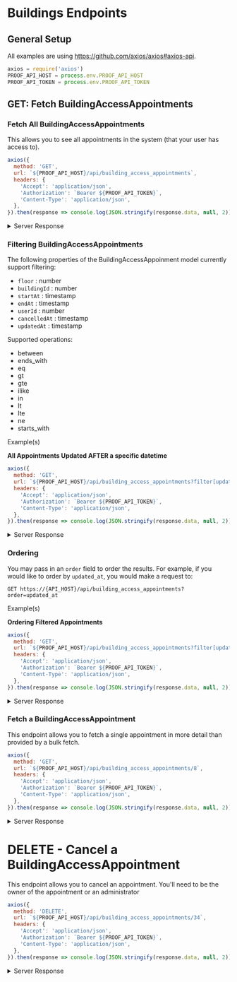 # Buildings Endpoints

## General Setup

All examples are using https://github.com/axios/axios#axios-api.
```js
axios = require('axios')
PROOF_API_HOST = process.env.PROOF_API_HOST
PROOF_API_TOKEN = process.env.PROOF_API_TOKEN
```

## GET: Fetch BuildingAccessAppointments
### Fetch All BuildingAccessAppointments
This allows you to see all appointments in the system (that your user has access to).


```js
axios({
  method: 'GET',
  url: `${PROOF_API_HOST}/api/building_access_appointments`,
  headers: {
    'Accept': 'application/json',
    'Authorization': `Bearer ${PROOF_API_TOKEN}`,
    'Content-Type': 'application/json',
  },
}).then(response => console.log(JSON.stringify(response.data, null, 2)))
```

<details>
  <summary>Server Response</summary>

Status Code `200` - OK

```json
{
  "data": [
    {
      "id": 8,
      "buildingId": 5,
      "buildingName": "John G Diefenbaker",
      "cacheKey": "building_access_appointments/8",
      "displayKey": "8",
      "duration": 120,
      "endAt": "2020-11-15T21:00:00.000-0500",
      "endTime": "21:00",
      "errors": {},
      "floor": "RT",
      "isCancelled": false,
      "routingId": null,
      "slug": "8",
      "startAt": "2020-11-15T19:00:00.000-0500",
      "startTime": "19:00",
      "timezone": "America/Toronto",
      "userId": 129
    },
    {
      "id": 42,
      "buildingId": 5,
      "buildingName": "John G Diefenbaker",
      "cacheKey": "building_access_appointments/42",
      "displayKey": "42",
      "duration": 120,
      "endAt": "2020-11-15T21:10:00.000-0500",
      "endTime": "21:10",
      "errors": {},
      "floor": "R1",
      "isCancelled": false,
      "routingId": null,
      "slug": "42",
      "startAt": "2020-11-15T19:10:00.000-0500",
      "startTime": "19:10",
      "timezone": "America/Toronto",
      "userId": 131
    },
    {
      "id": 36,
      "buildingId": 5,
      "buildingName": "John G Diefenbaker",
      "cacheKey": "building_access_appointments/36",
      "displayKey": "36",
      "duration": 60,
      "endAt": "2020-11-15T21:10:00.000-0500",
      "endTime": "21:10",
      "errors": {},
      "floor": "S3",
      "isCancelled": false,
      "routingId": null,
      "slug": "36",
      "startAt": "2020-11-15T20:10:00.000-0500",
      "startTime": "20:10",
      "timezone": "America/Toronto",
      "userId": 135
    }
  ],
  "meta": {
    "pagination": {
      "currentPage": 1,
      "totalPages": 4,
      "totalCount": 100,
      "perPage": 25
    }
  }
}
```
</details>

### Filtering BuildingAccessAppointments

The following properties of the BuildingAccessAppoinment model currently support filtering:

- `floor` : number
- `buildingId` : number
- `startAt` : timestamp
- `endAt` : timestamp
- `userId` : number
- `cancelledAt` : timestamp
- `updatedAt` : timestamp

Supported operations:

- between
- ends_with
- eq
- gt
- gte
- ilike
- in
- lt
- lte
- ne
- starts_with

Example(s)

**All Appointments Updated AFTER a specific datetime**
```js
axios({
  method: 'GET',
  url: `${PROOF_API_HOST}/api/building_access_appointments?filter[updatedAt][value]=2020-11-13T15:15:34.088Z&filter[updatedAt][operation]=gt`,
  headers: {
    'Accept': 'application/json',
    'Authorization': `Bearer ${PROOF_API_TOKEN}`,
    'Content-Type': 'application/json',
  },
}).then(response => console.log(JSON.stringify(response.data, null, 2)))
```

<details>
  <summary>Server Response</summary>

Status Code `200` - OK

```json
{
  "data": [
    {
      "id": 770,
      "buildingId": 160,
      "buildingName": "75 Jarvis St.",
      "cacheKey": "building_access_appointments/770",
      "displayKey": "770",
      "duration": 120,
      "endAt": "2020-11-12T13:00:00.000-0800",
      "endTime": "13:00",
      "errors": {},
      "floor": "2",
      "isCancelled": false,
      "routingId": null,
      "slug": "770",
      "startAt": "2020-11-12T11:00:00.000-0800",
      "startTime": "11:00",
      "timezone": "America/Whitehorse",
      "userId": 214
    }
  ],
  "meta": {
    "pagination": {
      "currentPage": 1,
      "totalPages": 1,
      "totalCount": 1,
      "perPage": 25
    }
  }
}
```

</details>


###  Ordering

You may pass in an `order` field to order the results. For example, if you would like to order by `updated_at`, you would make a request to:

`GET https://{API_HOST}/api/building_access_appointments?order=updated_at`

Example(s)

**Ordering Filtered Appointments**

```js
axios({
  method: 'GET',
  url: `${PROOF_API_HOST}/api/building_access_appointments?filter[updatedAt][value]=2020-11-13T15:15:34.088Z&filter[updatedAt][operation]=lt&order=updated_at'`,
  headers: {
    'Accept': 'application/json',
    'Authorization': `Bearer ${PROOF_API_TOKEN}`,
    'Content-Type': 'application/json',
  },
}).then(response => console.log(JSON.stringify(response.data, null, 2)))
```

<details>
  <summary>Server Response</summary>

Status Code `200` - OK
```json
{
    "data": [
        {
            "id": 765,
            "buildingId": 160,
            "buildingName": "75 Jarvis St.",
            "cacheKey": "building_access_appointments/765",
            "displayKey": "765",
            "duration": 60,
            "endAt": "2020-11-14T02:40:00.000-0800",
            "endTime": "02:40",
            "errors": {},
            "floor": "10",
            "isCancelled": false,
            "routingId": null,
            "slug": "765",
            "startAt": "2020-11-14T01:40:00.000-0800",
            "startTime": "01:40",
            "timezone": "America/Whitehorse",
            "updatedAt": "2020-11-13T14:59:16.866+0000",
            "userId": 209
        },
        {
            "id": 766,
            "buildingId": 160,
            "buildingName": "75 Jarvis St.",
            "cacheKey": "building_access_appointments/766",
            "displayKey": "766",
            "duration": 120,
            "endAt": "2020-11-14T07:20:00.000-0800",
            "endTime": "07:20",
            "errors": {},
            "floor": "8",
            "isCancelled": false,
            "routingId": null,
            "slug": "766",
            "startAt": "2020-11-14T05:20:00.000-0800",
            "startTime": "05:20",
            "timezone": "America/Whitehorse",
            "updatedAt": "2020-11-13T14:59:45.497+0000",
            "userId": 210
        },
        {
            "id": 767,
            "buildingId": 160,
            "buildingName": "75 Jarvis St.",
            "cacheKey": "building_access_appointments/767",
            "displayKey": "767",
            "duration": 60,
            "endAt": "2020-11-12T17:30:00.000-0800",
            "endTime": "17:30",
            "errors": {},
            "floor": "6",
            "isCancelled": false,
            "routingId": null,
            "slug": "767",
            "startAt": "2020-11-12T16:30:00.000-0800",
            "startTime": "16:30",
            "timezone": "America/Whitehorse",
            "updatedAt": "2020-11-13T14:59:46.758+0000",
            "userId": 211
        },
        {
            "id": 768,
            "buildingId": 160,
            "buildingName": "75 Jarvis St.",
            "cacheKey": "building_access_appointments/768",
            "displayKey": "768",
            "duration": 60,
            "endAt": "2020-11-12T13:10:00.000-0800",
            "endTime": "13:10",
            "errors": {},
            "floor": "4",
            "isCancelled": false,
            "routingId": null,
            "slug": "768",
            "startAt": "2020-11-12T12:10:00.000-0800",
            "startTime": "12:10",
            "timezone": "America/Whitehorse",
            "updatedAt": "2020-11-13T14:59:47.506+0000",
            "userId": 212
        },
        {
            "id": 769,
            "buildingId": 160,
            "buildingName": "75 Jarvis St.",
            "cacheKey": "building_access_appointments/769",
            "displayKey": "769",
            "duration": 120,
            "endAt": "2020-11-12T20:40:00.000-0800",
            "endTime": "20:40",
            "errors": {},
            "floor": "3",
            "isCancelled": false,
            "routingId": null,
            "slug": "769",
            "startAt": "2020-11-12T18:40:00.000-0800",
            "startTime": "18:40",
            "timezone": "America/Whitehorse",
            "updatedAt": "2020-11-13T14:59:48.251+0000",
            "userId": 213
        }
    ],
    "meta": {
        "pagination": {
            "currentPage": 1,
            "totalPages": 1,
            "totalCount": 5,
            "perPage": 25
        }
    }
}
```
</details>


### Fetch a BuildingAccessAppointment
This endpoint allows you to fetch a single appointment in more detail than provided by a bulk fetch.

```js
axios({
  method: 'GET',
  url: `${PROOF_API_HOST}/api/building_access_appointments/8`,
  headers: {
    'Accept': 'application/json',
    'Authorization': `Bearer ${PROOF_API_TOKEN}`,
    'Content-Type': 'application/json',
  },
}).then(response => console.log(JSON.stringify(response.data, null, 2)))
```

<details>
  <summary>Server Response</summary>

Status Code `200` - OK

```json
{
  "data": {
    "id": 8,
    "building": {
      "id": 5,
      "assetIdentifier": "John G Diefenbaker",
      "cacheKey": "buildings/5",
      "closingTime": "18:00",
      "displayKey": "5",
      "errors": {},
      "frenchName": "John G Diefenbaker",
      "lobbyCapacity": 10,
      "name": "John G Diefenbaker",
      "openingTime": "06:00",
      "region": null,
      "slug": "5",
      "timezone": "America/Toronto",
      "timezoneOffset": "-05:00"
    },
    "buildingId": 5,
    "buildingName": "John G Diefenbaker",
    "cacheKey": "building_access_appointments/8",
    "displayKey": "8",
    "duration": 120,
    "endAt": "2020-11-15T21:00:00.000-0500",
    "endTime": "21:00",
    "errors": {},
    "floor": "RT",
    "isCancelled": false,
    "routingId": null,
    "slug": "8",
    "startAt": "2020-11-15T19:00:00.000-0500",
    "startTime": "19:00",
    "timezone": "America/Toronto",
    "userId": 129
  },
  "meta": {
    "policy": {
      "modelId": 8,
      "modelType": "BuildingAccessAppointment",
      "userId": 4,
      "authorized": true,
      "destroy": true,
      "create": true,
      "show": true,
      "update": true,
      "edit": true,
      "export": true,
      "new": true,
      "visibilityMode": 1,
      "permittedAttributes": [
        "start_at",
        "end_at"
      ]
    }
  }
}
```
</details>

# DELETE - Cancel a BuildingAccessAppointment
This endpoint allows you to cancel an appointment. You'll need to be the owner of the appointment or an administrator

```js
axios({
  method: 'DELETE',
  url: `${PROOF_API_HOST}/api/building_access_appointments/34`,
  headers: {
    'Accept': 'application/json',
    'Authorization': `Bearer ${PROOF_API_TOKEN}`,
    'Content-Type': 'application/json',
  },
}).then(response => console.log(JSON.stringify(response.data, null, 2)))
```

<details>
  <summary>Server Response</summary>

Status Code `200` - OK

```json
{
  "data": {
    "id": 34,
    "building": {
      "id": 5,
      "assetIdentifier": "John G Diefenbaker",
      "cacheKey": "buildings/5",
      "closingTime": "18:00",
      "displayKey": "5",
      "errors": {},
      "frenchName": "John G Diefenbaker",
      "lobbyCapacity": 10,
      "name": "John G Diefenbaker",
      "openingTime": "06:00",
      "region": null,
      "slug": "5",
      "timezone": "America/Toronto",
      "timezoneOffset": "-05:00"
    },
    "buildingId": 5,
    "buildingName": "John G Diefenbaker",
    "cacheKey": "building_access_appointments/34",
    "displayKey": "34",
    "duration": 60,
    "endAt": "2020-11-17T09:10:00.000-0500",
    "endTime": "09:10",
    "errors": {},
    "floor": "S5",
    "isCancelled": true,
    "routingId": null,
    "slug": "34",
    "startAt": "2020-11-17T08:10:00.000-0500",
    "startTime": "08:10",
    "timezone": "America/Toronto",
    "userId": 134
  },
  "meta": {
    "policy": {
      "modelId": 34,
      "modelType": "BuildingAccessAppointment",
      "userId": 4,
      "authorized": true,
      "destroy": true,
      "create": true,
      "show": true,
      "update": true,
      "edit": true,
      "export": true,
      "new": true,
      "visibilityMode": 1,
      "permittedAttributes": [
        "start_at",
        "end_at"
      ]
    }
  }
}
```
</details>
